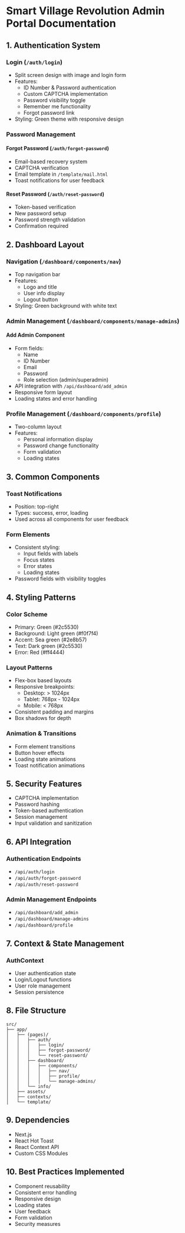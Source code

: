# Smart Village Revolution Admin Portal Documentation

## 1. Authentication System
### Login (`/auth/login`)
- Split screen design with image and login form
- Features:
  - ID Number & Password authentication
  - Custom CAPTCHA implementation
  - Password visibility toggle
  - Remember me functionality
  - Forgot password link
- Styling: Green theme with responsive design

### Password Management
#### Forgot Password (`/auth/forgot-password`)
- Email-based recovery system
- CAPTCHA verification
- Email template in `/template/mail.html`
- Toast notifications for user feedback

#### Reset Password (`/auth/reset-password`)
- Token-based verification
- New password setup
- Password strength validation
- Confirmation required

## 2. Dashboard Layout
### Navigation (`/dashboard/components/nav`)
- Top navigation bar
- Features:
  - Logo and title
  - User info display
  - Logout button
- Styling: Green background with white text

### Admin Management (`/dashboard/components/manage-admins`)
#### Add Admin Component
- Form fields:
  - Name
  - ID Number
  - Email
  - Password
  - Role selection (admin/superadmin)
- API integration with `/api/dashboard/add_admin`
- Responsive form layout
- Loading states and error handling

### Profile Management (`/dashboard/components/profile`)
- Two-column layout
- Features:
  - Personal information display
  - Password change functionality
  - Form validation
  - Loading states

## 3. Common Components
### Toast Notifications
- Position: top-right
- Types: success, error, loading
- Used across all components for user feedback

### Form Elements
- Consistent styling:
  - Input fields with labels
  - Focus states
  - Error states
  - Loading states
- Password fields with visibility toggles

## 4. Styling Patterns
### Color Scheme
- Primary: Green (#2c5530)
- Background: Light green (#f0f7f4)
- Accent: Sea green (#2e8b57)
- Text: Dark green (#2c5530)
- Error: Red (#ff4444)

### Layout Patterns
- Flex-box based layouts
- Responsive breakpoints:
  - Desktop: > 1024px
  - Tablet: 768px - 1024px
  - Mobile: < 768px
- Consistent padding and margins
- Box shadows for depth

### Animation & Transitions
- Form element transitions
- Button hover effects
- Loading state animations
- Toast notification animations

## 5. Security Features
- CAPTCHA implementation
- Password hashing
- Token-based authentication
- Session management
- Input validation and sanitization

## 6. API Integration
### Authentication Endpoints
- `/api/auth/login`
- `/api/auth/forgot-password`
- `/api/auth/reset-password`

### Admin Management Endpoints
- `/api/dashboard/add_admin`
- `/api/dashboard/manage-admins`
- `/api/dashboard/profile`

## 7. Context & State Management
### AuthContext
- User authentication state
- Login/Logout functions
- User role management
- Session persistence

## 8. File Structure
```
src/
├── app/
│   ├── (pages)/
│   │   ├── auth/
│   │   │   ├── login/
│   │   │   ├── forgot-password/
│   │   │   └── reset-password/
│   │   ├── dashboard/
│   │   │   ├── components/
│   │   │   │   ├── nav/
│   │   │   │   ├── profile/
│   │   │   │   └── manage-admins/
│   │   └── info/
│   ├── assets/
│   ├── contexts/
│   └── template/
```

## 9. Dependencies
- Next.js
- React Hot Toast
- React Context API
- Custom CSS Modules

## 10. Best Practices Implemented
- Component reusability
- Consistent error handling
- Responsive design
- Loading states
- User feedback
- Form validation
- Security measures 